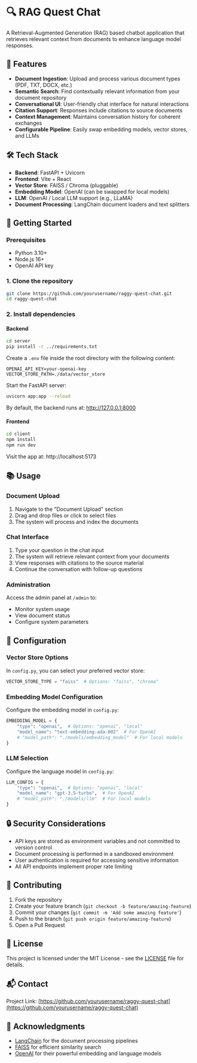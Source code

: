 # 🔍 RAG Quest Chat

A Retrieval-Augmented Generation (RAG) based chatbot application that retrieves relevant context from documents to enhance language model responses.

## 🌟 Features

- **Document Ingestion**: Upload and process various document types (PDF, TXT, DOCX, etc.)
- **Semantic Search**: Find contextually relevant information from your document repository
- **Conversational UI**: User-friendly chat interface for natural interactions
- **Citation Support**: Responses include citations to source documents
- **Context Management**: Maintains conversation history for coherent exchanges
- **Configurable Pipeline**: Easily swap embedding models, vector stores, and LLMs

## 🛠️ Tech Stack

- **Backend**: FastAPI + Uvicorn
- **Frontend**: Vite + React
- **Vector Store**: FAISS / Chroma (pluggable)
- **Embedding Model**: OpenAI (can be swapped for local models)
- **LLM**: OpenAI / Local LLM support (e.g., LLaMA)
- **Document Processing**: LangChain document loaders and text splitters

## 🚀 Getting Started

### Prerequisites

- Python 3.10+
- Node.js 16+
- OpenAI API key

### 1. Clone the repository

```bash
git clone https://github.com/yourusername/raggy-quest-chat.git
cd raggy-quest-chat
```

### 2. Install dependencies

#### Backend

```bash
cd server
pip install -r ../requirements.txt
```

Create a `.env` file inside the root directory with the following content:

```
OPENAI_API_KEY=your-openai-key
VECTOR_STORE_PATH=./data/vector_store
```

Start the FastAPI server:

```bash
uvicorn app:app --reload
```

By default, the backend runs at: http://127.0.0.1:8000

#### Frontend

```bash
cd client
npm install
npm run dev
```

Visit the app at: http://localhost:5173

## 📚 Usage

### Document Upload

1. Navigate to the "Document Upload" section
2. Drag and drop files or click to select files
3. The system will process and index the documents

### Chat Interface

1. Type your question in the chat input
2. The system will retrieve relevant context from your documents
3. View responses with citations to the source material
4. Continue the conversation with follow-up questions

### Administration

Access the admin panel at `/admin` to:
- Monitor system usage
- View document status
- Configure system parameters

## 🔧 Configuration

### Vector Store Options

In `config.py`, you can select your preferred vector store:

```python
VECTOR_STORE_TYPE = "faiss"  # Options: "faiss", "chroma"
```

### Embedding Model Configuration

Configure the embedding model in `config.py`:

```python
EMBEDDING_MODEL = {
    "type": "openai",  # Options: "openai", "local"
    "model_name": "text-embedding-ada-002"  # For OpenAI
    # "model_path": "./models/embedding_model"  # For local models
}
```

### LLM Selection

Configure the language model in `config.py`:

```python
LLM_CONFIG = {
    "type": "openai",  # Options: "openai", "local"
    "model_name": "gpt-3.5-turbo",  # For OpenAI
    # "model_path": "./models/llm"  # For local models
}
```

## 🔒 Security Considerations

- API keys are stored as environment variables and not committed to version control
- Document processing is performed in a sandboxed environment
- User authentication is required for accessing sensitive information
- All API endpoints implement proper rate limiting

## 🤝 Contributing

1. Fork the repository
2. Create your feature branch (`git checkout -b feature/amazing-feature`)
3. Commit your changes (`git commit -m 'Add some amazing feature'`)
4. Push to the branch (`git push origin feature/amazing-feature`)
5. Open a Pull Request

## 📜 License

This project is licensed under the MIT License - see the [LICENSE](LICENSE) file for details.

## 📬 Contact

Project Link: [https://github.com/yourusername/raggy-quest-chat](https://github.com/yourusername/raggy-quest-chat)

## 🙏 Acknowledgments

- [LangChain](https://github.com/hwchase17/langchain) for the document processing pipelines
- [FAISS](https://github.com/facebookresearch/faiss) for efficient similarity search
- [OpenAI](https://openai.com/) for their powerful embedding and language models
